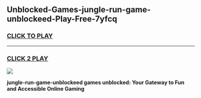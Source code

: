 
## Unblocked-Games-jungle-run-game-unblockeed-Play-Free-7yfcq
<h3>
<a href="https://premium76.site?title=jungle-run-game-unblockeed&ref=19M">CLICK TO PLAY</a></h3>
<hr>

<h3>
<a href="https://premium76.site?title=jungle-run-game-unblockeed&ref=19M">CLICK 2 PLAY</a>
  
</h3>

<a href="https://premium76.site?title=jungle-run-game-unblockeed&ref=19M"><img src="https://clearcache.store/games.png"></a>


**jungle-run-game-unblockeed games unblocked: Your Gateway to Fun and Accessible Online Gaming**
